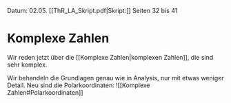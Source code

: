 Datum: 02.05.
[[ThR_LA_Skript.pdf|Skript:]] Seiten 32 bis 41

# Komplexe Zahlen
Wir reden jetzt über die [[Komplexe Zahlen|komplexen Zahlen]], die sind sehr komplex.

Wir behandeln die Grundlagen genau wie in Analysis, nur mit etwas weniger Detail. Neu sind die Polarkoordinaten:
![[Komplexe Zahlen#Polarkoordinaten]]